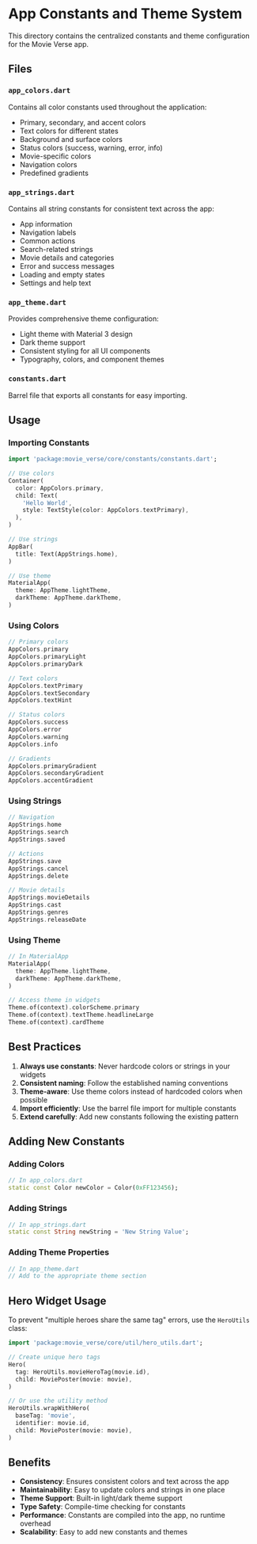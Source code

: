 # App Constants and Theme System

This directory contains the centralized constants and theme configuration for the Movie Verse app.

## Files

### `app_colors.dart`
Contains all color constants used throughout the application:
- Primary, secondary, and accent colors
- Text colors for different states
- Background and surface colors
- Status colors (success, warning, error, info)
- Movie-specific colors
- Navigation colors
- Predefined gradients

### `app_strings.dart`
Contains all string constants for consistent text across the app:
- App information
- Navigation labels
- Common actions
- Search-related strings
- Movie details and categories
- Error and success messages
- Loading and empty states
- Settings and help text

### `app_theme.dart`
Provides comprehensive theme configuration:
- Light theme with Material 3 design
- Dark theme support
- Consistent styling for all UI components
- Typography, colors, and component themes

### `constants.dart`
Barrel file that exports all constants for easy importing.

## Usage

### Importing Constants

```dart
import 'package:movie_verse/core/constants/constants.dart';

// Use colors
Container(
  color: AppColors.primary,
  child: Text(
    'Hello World',
    style: TextStyle(color: AppColors.textPrimary),
  ),
)

// Use strings
AppBar(
  title: Text(AppStrings.home),
)

// Use theme
MaterialApp(
  theme: AppTheme.lightTheme,
  darkTheme: AppTheme.darkTheme,
)
```

### Using Colors

```dart
// Primary colors
AppColors.primary
AppColors.primaryLight
AppColors.primaryDark

// Text colors
AppColors.textPrimary
AppColors.textSecondary
AppColors.textHint

// Status colors
AppColors.success
AppColors.error
AppColors.warning
AppColors.info

// Gradients
AppColors.primaryGradient
AppColors.secondaryGradient
AppColors.accentGradient
```

### Using Strings

```dart
// Navigation
AppStrings.home
AppStrings.search
AppStrings.saved

// Actions
AppStrings.save
AppStrings.cancel
AppStrings.delete

// Movie details
AppStrings.movieDetails
AppStrings.cast
AppStrings.genres
AppStrings.releaseDate
```

### Using Theme

```dart
// In MaterialApp
MaterialApp(
  theme: AppTheme.lightTheme,
  darkTheme: AppTheme.darkTheme,
)

// Access theme in widgets
Theme.of(context).colorScheme.primary
Theme.of(context).textTheme.headlineLarge
Theme.of(context).cardTheme
```

## Best Practices

1. **Always use constants**: Never hardcode colors or strings in your widgets
2. **Consistent naming**: Follow the established naming conventions
3. **Theme-aware**: Use theme colors instead of hardcoded colors when possible
4. **Import efficiently**: Use the barrel file import for multiple constants
5. **Extend carefully**: Add new constants following the existing pattern

## Adding New Constants

### Adding Colors
```dart
// In app_colors.dart
static const Color newColor = Color(0xFF123456);
```

### Adding Strings
```dart
// In app_strings.dart
static const String newString = 'New String Value';
```

### Adding Theme Properties
```dart
// In app_theme.dart
// Add to the appropriate theme section
```

## Hero Widget Usage

To prevent "multiple heroes share the same tag" errors, use the `HeroUtils` class:

```dart
import 'package:movie_verse/core/util/hero_utils.dart';

// Create unique hero tags
Hero(
  tag: HeroUtils.movieHeroTag(movie.id),
  child: MoviePoster(movie: movie),
)

// Or use the utility method
HeroUtils.wrapWithHero(
  baseTag: 'movie',
  identifier: movie.id,
  child: MoviePoster(movie: movie),
)
```

## Benefits

- **Consistency**: Ensures consistent colors and text across the app
- **Maintainability**: Easy to update colors and strings in one place
- **Theme Support**: Built-in light/dark theme support
- **Type Safety**: Compile-time checking for constants
- **Performance**: Constants are compiled into the app, no runtime overhead
- **Scalability**: Easy to add new constants and themes

